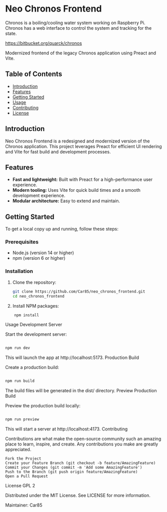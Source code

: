 # Neo Chronos Frontend

Chronos is a boiling/cooling water system working on Raspberry Pi. Chronos has a web interface to control the system and tracking for the state. 

https://bitbucket.org/quarck/chronos

Modernized frontend of the legacy Chronos application using Preact and Vite.

## Table of Contents

- [Introduction](#introduction)
- [Features](#features)
- [Getting Started](#getting-started)
- [Usage](#usage)
- [Contributing](#contributing)
- [License](#license)

## Introduction

Neo Chronos Frontend is a redesigned and modernized version of the Chronos application. This project leverages Preact for efficient UI rendering and Vite for fast build and development processes.

## Features

- **Fast and lightweight:** Built with Preact for a high-performance user experience.
- **Modern tooling:** Uses Vite for quick build times and a smooth development experience.
- **Modular architecture:** Easy to extend and maintain.

## Getting Started

To get a local copy up and running, follow these steps:

### Prerequisites

- Node.js (version 14 or higher)
- npm (version 6 or higher)

### Installation

1. Clone the repository:
   ```sh
   git clone https://github.com/Car85/neo_chronos_frontend.git
   cd neo_chronos_frontend


2. Install NPM packages:

```sh
    npm install
```

Usage
Development Server

Start the development server:

```sh

npm run dev
```

This will launch the app at http://localhost:5173.
Production Build

Create a production build:

```sh

npm run build
```

The build files will be generated in the dist/ directory.
Preview Production Build

Preview the production build locally:

```sh

npm run preview
```

This will start a server at http://localhost:4173.
Contributing

Contributions are what make the open-source community such an amazing place to learn, inspire, and create. Any contributions you make are greatly appreciated.

    Fork the Project
    Create your Feature Branch (git checkout -b feature/AmazingFeature)
    Commit your Changes (git commit -m 'Add some AmazingFeature')
    Push to the Branch (git push origin feature/AmazingFeature)
    Open a Pull Request

License GPL 2

Distributed under the MIT License. See LICENSE for more information.

Maintainer: Car85
